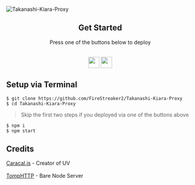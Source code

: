 ![Takanashi-Kiara-Proxy](https://socialify.git.ci/FireStreaker2/Takanashi-Kiara-Proxy/image?description=1&forks=1&issues=1&name=1&owner=1&pattern=Circuit%20Board&pulls=1&stargazers=1&theme=Dark)

</div>

<div align="center">
         <h2>Get Started</h2>
         <a>Press one of the buttons below to deploy</a>
         <br>
         <br>
               
<a href="https://replit.com/new/github/FireStreaker2/Takanashi-Kiara-Proxy"><img height="30px" src="https://amethystnetwork-dev.github.io/assets/replit.svg"><img></a>
<a href="https://app.koyeb.com/deploy?type=git&repository=github.com/FireStreaker2/Takanashi-Kiara-Proxy&branch=main&name=Kiara-Proxy"><img height="30px" src="https://img.shields.io/badge/koyeb-121212.svg?style=for-the-badge&logo=koyeb&logoColor=87fcc4"><img></a>
</div>

## Setup via Terminal
```
$ git clone https://github.com/FireStreaker2/Takanashi-Kiara-Proxy
$ cd Takanashi-Kiara-Proxy
```
> Skip the first two steps if you deployed via one of the buttons above
```
$ npm i
$ npm start
```

## Credits

[Caracal.js](https://github.com/caracal-js) - Creator of UV 
<br></br>
[TompHTTP](https://github.com/tomphttp) - Bare Node Server
</div>

